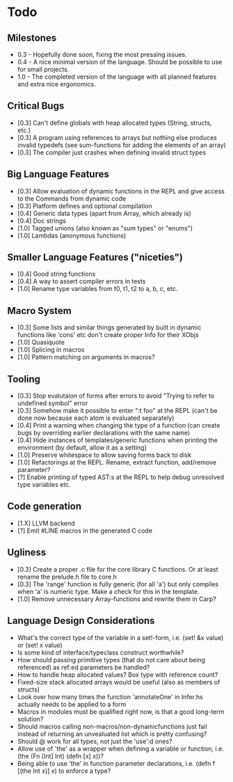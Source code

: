 # Todo

## Milestones
* 0.3 - Hopefully done soon, fixing the most pressing issues.
* 0.4 - A nice minimal version of the language. Should be possible to use for small projects.
* 1.0 - The completed version of the language with all planned features and extra nice ergonomics.

## Critical Bugs
* [0.3] Can't define globals with heap allocated types (String, structs, etc.)
* [0.3] A program using references to arrays but nothing else produces invalid typedefs (see sum-functions for adding the elements of an array)
* [0.3] The compiler just crashes when defining invalid struct types

## Big Language Features
* [0.3] Allow evaluation of dynamic functions in the REPL and give access to the Commands from dynamic code
* [0.3] Platform defines and optional compilation
* [0.4] Generic data types (apart from Array, which already is)
* [0.4] Doc strings
* [1.0] Tagged unions (also known as "sum types" or "enums")
* [1.0] Lambdas (anonymous functions)

## Smaller Language Features ("niceties")
* [0.4] Good string functions
* [0.4] A way to assert compiler errors in tests
* [1.0] Rename type variables from t0, t1, t2 to a, b, c, etc.

## Macro System
* [0.3] Some lists and similar things generated by built in dynamic functions like 'cons' etc don't create proper Info for their XObjs
* [1.0] Quasiquote
* [1.0] Splicing in macros
* [1.0] Pattern matching on arguments in macros?

## Tooling
* [0.3] Stop evalutaion of forms after errors to avoid "Trying to refer to undefined symbol" error
* [0.3] Somehow make it possible to enter ":t foo" at the REPL (can't be done now because each atom is evaluated separately)
* [0.4] Print a warning when changing the type of a function (can create bugs by overriding earlier declarations with the same name)
* [0.4] Hide instances of templates/generic functions when printing the environment (by default, allow it as a setting)
* [1.0] Preserve whitespace to allow saving forms back to disk
* [1.0] Refactorings at the REPL. Rename, extract function, add/remove parameter?
* [?] Enable printing of typed AST:s at the REPL to help debug unresolved type variables etc.

## Code generation
* [1.X] LLVM backend
* [?] Emit #LINE macros in the generated C code

## Ugliness
* [0.3] Create a proper .c file for the core library C functions. Or at least rename the prelude.h file to core.h
* [0.3] The 'range' function is fully generic (for all 'a') but only compiles when 'a' is numeric type. Make a check for this in the template.
* [1.0] Remove unnecessary Array-functions and rewrite them in Carp?

## Language Design Considerations
* What's the correct type of the variable in a set!-form, i.e. (set! &x value) or (set! x value)
* Is some kind of interface/typeclass construct worthwhile?
* How should passing primitive types (that do not care about being referenced) as ref:ed parameters be handled?
* How to handle heap allocated values? Box type with reference count?
* Fixed-size stack allocated arrays would be useful (also as members of structs)
* Look over how many times the function 'annotateOne' in Infer.hs actually needs to be applied to a form
* Macros in modules must be qualified right now, is that a good long-term solution?
* Should macros calling non-macros/non-dynamicfunctions just fail instead of returning an unvealuated list which is pretty confusing?
* Should @ work for all types, not just the 'use':d ones?
* Allow use of 'the' as a wrapper when defining a variable or function, i.e. (the (Fn [Int] Int) (defn [x] x))?
* Being able to use 'the' in function parameter declarations, i.e. (defn f [(the Int x)] x) to enforce a type?
